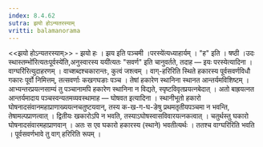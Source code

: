 ```yaml
---
index: 8.4.62
sutra: झयो होऽन्यतरस्याम्
vritti: balamanorama
---
```


<<झयो होऽन्यतरस्याम्>> - झयो हः । झय इति पञ्चमी ।परस्ये॑त्यध्याहार्यम् । "ह" इति । षष्ठी ।उदः स्थास्तम्भो॑रित्यतःपूर्वस्ये॑ति,अनुस्वारस्य ययी॑त्यतः "सवर्ण" इति चानुवर्तते, तदाह — इयः परस्येत्यादिना ।वाग्घरि॑रित्युदाहरणम् । वाच्शब्दश्चकारान्तः, कुत्वं जश्त्वम् । वाग्-हरिरिति स्थिते हकारस्य पूर्वसवर्णविधौ गकारः पूर्वो निमित्तम्, तत्सवर्णाः कखगघङाः पञ्च । तेषां हकारेण स्थानिना स्थानत आन्तर्यमविशिष्टम् । आभ्यन्तरप्रयत्नसाम्यं तु पञ्चानामपि हकारेण स्थानिना न विद्यते, स्पृष्टविवृतप्रयत्नबेदात् । अतो बाह्रयत्नत आन्तर्यमादाय पञ्चस्वन्यतमव्यवस्थामाह — घोषवत इत्यादिना । स्थानीभूतो हकारो घोषनादसंवानमहाप्राणाख्ययत्नचतुष्टयवान्, तस्य क-ख-ग-घ-ङेषु प्रथमतृतीयपञ्चमा न भवन्ति, तेषामल्पप्राणत्वात् । द्वितीयः खकारोऽपि न भवति, तस्याऽघोषस्वासविवारयत्नकत्वात् । चतुर्थस्तु घकारो घोषनादसंवारमहाप्राणवान् । अतः स एव घकारो हकारस्य (स्थाने) भवतीत्यर्थः । ततश्च वाग्घरिरिति भवति । पूर्वसवर्णभावे तु वाग् हरिरिति रूपम् ।